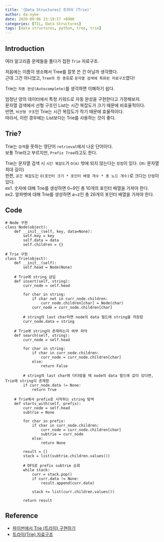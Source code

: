 ```yaml
---
title: '[Data Structures] 트라이 (Trie)'
author: da-nyee
date: 2020-09-06 23:19:17 +0900
categories: [TIL, Data Structures]
tags: [data structures, python, tree, trie]
---
```


## Introduction

여러 알고리즘 문제들을 풀다가 접한 `Trie` 자료구조.

처음에는 이름이 생소해서 Tree를 잘못 쓴 건 아닐까 생각했다.<br/>
근데 그건 아니었고, `Tree의 한 종류`로 `문자열 검색에 특화된 자료구조`였다!

Trie는 `자동 완성(Autocomplete)`를 생각하면 이해하기 쉽다.

엄청난 양의 데이터에서 특정 키워드로 자동 완성을 구현한다고 가정해보자.<br/>
문자열 검색에서 선형 구조인 List는 시간 복잡도가 크기 때문에 비효율적이다.<br/>
반면, `비선형 구조`인 Trie는 시간 복잡도가 작기 때문에 효율적이다.<br/>
따라서, 이런 경우에는 List보다는 Trie를 사용하는 것이 좋다.

## Trie?

Trie는 `검색`을 뜻하는 영단어 `retrieval`에서 나온 단어이다.<br/>
보통 Trie라고 부르지만, `Prefix Tree`라고도 한다.

Trie는 문자열 검색 시 `시간 복잡도`가 `O(m)` 밖에 되지 않는다는 `장점`이 있다. (m: 문자열 최대 길이)<br/>
한편, `공간 복잡도`는 `O(포인터 크기 * 포인터 배열 개수 * 총 노드 개수)`로 크다는 `단점`이 있다.<br/>
ex1. 숫자에 대해 Trie를 생성하면 0~9인 총 10개의 포인터 배열을 가져야 한다.<br/>
ex2. 알파벳에 대해 Trie를 생성하면 a~z인 총 26개의 포인터 배열을 가져야 한다.

## Code

```
# Node 구현
class Node(object):
    def __init__(self, key, data=None):
        self.key = key
        self.data = data
        self.children = {}

# Trie 구현
class Trie(object):
    def __init__(self):
        self.head = Node(None)
    
    # Trie에 string 삽입
    def insert(self, string):
        curr_node = self.head
        
        for char in string:
            if char not in curr_node.children:
                curr_node.children[char] = Node(char)
            curr_node = curr_node.children[char]
        
        # string의 last char라면 node의 data 필드에 string을 저장함
        curr_node.data = string

    # Trie에 string이 존재하는지 여부 파악
    def search(self, string):
        curr_node = self.head

        for char in string:
            if char in curr_node.children:
                curr_node = curr_node.children[char]
            else:
                return False
        
        # string의 last char에 다다랐을 때 node의 data 필드에 값이 있다면, Trie에 string이 존재함
        if curr_node.data != None:
            return True
    
    # Trie에서 prefix로 시작하는 string 탐색
    def starts_with(self, prefix):
        curr_node = self.head
        subtrie = None

        for char in prefix:
            if char in curr_node.children:
                curr_node = curr_node.children[char]
                subtrie = curr_node
            else:
                return None
        
        result = []
        stack = list(subtrie.children.values())

        # DFS로 prefix subtrie 순회
        while stack:
            curr = stack.pop()
            if curr.data != None:
                result.append(curr.data)
            
            stack += list(curr.children.values())
        
        return result
```

## Reference
- [파이썬에서 Trie (트라이) 구현하기](https://blog.ilkyu.kr/entry/%ED%8C%8C%EC%9D%B4%EC%8D%AC%EC%97%90%EC%84%9C-Trie-%ED%8A%B8%EB%9D%BC%EC%9D%B4-%EA%B5%AC%ED%98%84%ED%95%98%EA%B8%B0)
- [트라이(Trie) 자료구조](https://www.crocus.co.kr/1053)